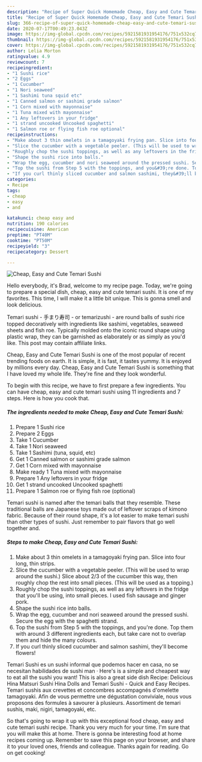 ```yaml
---
description: "Recipe of Super Quick Homemade Cheap, Easy and Cute Temari Sushi"
title: "Recipe of Super Quick Homemade Cheap, Easy and Cute Temari Sushi"
slug: 366-recipe-of-super-quick-homemade-cheap-easy-and-cute-temari-sushi
date: 2020-07-17T00:49:23.043Z
image: https://img-global.cpcdn.com/recipes/5921581931954176/751x532cq70/cheap-easy-and-cute-temari-sushi-recipe-main-photo.jpg
thumbnail: https://img-global.cpcdn.com/recipes/5921581931954176/751x532cq70/cheap-easy-and-cute-temari-sushi-recipe-main-photo.jpg
cover: https://img-global.cpcdn.com/recipes/5921581931954176/751x532cq70/cheap-easy-and-cute-temari-sushi-recipe-main-photo.jpg
author: Lelia Morton
ratingvalue: 4.9
reviewcount: 7
recipeingredient:
- "1 Sushi rice"
- "2 Eggs"
- "1 Cucumber"
- "1 Nori seaweed"
- "1 Sashimi tuna squid etc"
- "1 Canned salmon or sashimi grade salmon"
- "1 Corn mixed with mayonnaise"
- "1 Tuna mixed with mayonnaise"
- "1 Any leftovers in your fridge"
- "1 strand uncooked Uncooked spaghetti"
- "1 Salmon roe or flying fish roe optional"
recipeinstructions:
- "Make about 3 thin omelets in a tamagoyaki frying pan. Slice into four long, thin strips."
- "Slice the cucumber with a vegetable peeler. (This will be used to wrap around the sushi.) Slice about 2/3 of the cucumber this way, then roughly chop the rest into small pieces. (This will be used as a topping.)"
- "Roughly chop the sushi toppings, as well as any leftovers in the fridge that you&#39;ll be using, into small pieces. I used fish sausage and ginger pork."
- "Shape the sushi rice into balls."
- "Wrap the egg, cucumber and nori seaweed around the pressed sushi. Secure the egg with the spaghetti strand."
- "Top the sushi from Step 5 with the toppings, and you&#39;re done. Top them with around 3 different ingredients each, but take care not to overlap them and hide the many colours."
- "If you curl thinly sliced cucumber and salmon sashimi, they&#39;ll become flowers!"
categories:
- Recipe
tags:
- cheap
- easy
- and

katakunci: cheap easy and 
nutrition: 190 calories
recipecuisine: American
preptime: "PT40M"
cooktime: "PT50M"
recipeyield: "3"
recipecategory: Dessert

---
```



![Cheap, Easy and Cute Temari Sushi](https://img-global.cpcdn.com/recipes/5921581931954176/751x532cq70/cheap-easy-and-cute-temari-sushi-recipe-main-photo.jpg)

Hello everybody, it's Brad, welcome to my recipe page. Today, we're going to prepare a special dish, cheap, easy and cute temari sushi. It is one of my favorites. This time, I will make it a little bit unique. This is gonna smell and look delicious.

Temari sushi - 手まり寿司 - or temarizushi - are round balls of sushi rice topped decoratively with ingredients like sashimi, vegetables, seaweed sheets and fish roe. Typically molded onto the iconic round shape using plastic wrap, they can be garnished as elaborately or as simply as you&#39;d like. This post may contain affiliate links.

Cheap, Easy and Cute Temari Sushi is one of the most popular of recent trending foods on earth. It is simple, it is fast, it tastes yummy. It is enjoyed by millions every day. Cheap, Easy and Cute Temari Sushi is something that I have loved my whole life. They're fine and they look wonderful.


To begin with this recipe, we have to first prepare a few ingredients. You can have cheap, easy and cute temari sushi using 11 ingredients and 7 steps. Here is how you cook that.

<!--inarticleads1-->

##### The ingredients needed to make Cheap, Easy and Cute Temari Sushi:

1. Prepare 1 Sushi rice
1. Prepare 2 Eggs
1. Take 1 Cucumber
1. Take 1 Nori seaweed
1. Take 1 Sashimi (tuna, squid, etc)
1. Get 1 Canned salmon or sashimi grade salmon
1. Get 1 Corn mixed with mayonnaise
1. Make ready 1 Tuna mixed with mayonnaise
1. Prepare 1 Any leftovers in your fridge
1. Get 1 strand uncooked Uncooked spaghetti
1. Prepare 1 Salmon roe or flying fish roe (optional)


Temari sushi is named after the temari balls that they resemble. These traditional balls are Japanese toys made out of leftover scraps of kimono fabric. Because of their round shape, it&#39;s a lot easier to make temari sushi than other types of sushi. Just remember to pair flavors that go well together and. 

<!--inarticleads2-->

##### Steps to make Cheap, Easy and Cute Temari Sushi:

1. Make about 3 thin omelets in a tamagoyaki frying pan. Slice into four long, thin strips.
1. Slice the cucumber with a vegetable peeler. (This will be used to wrap around the sushi.) Slice about 2/3 of the cucumber this way, then roughly chop the rest into small pieces. (This will be used as a topping.)
1. Roughly chop the sushi toppings, as well as any leftovers in the fridge that you&#39;ll be using, into small pieces. I used fish sausage and ginger pork.
1. Shape the sushi rice into balls.
1. Wrap the egg, cucumber and nori seaweed around the pressed sushi. Secure the egg with the spaghetti strand.
1. Top the sushi from Step 5 with the toppings, and you&#39;re done. Top them with around 3 different ingredients each, but take care not to overlap them and hide the many colours.
1. If you curl thinly sliced cucumber and salmon sashimi, they&#39;ll become flowers!


Temari Sushi es un sushi informal que podemos hacer en casa, no se necesitan habilidades de sushi man · Here&#39;s is a simple and cheapest way to eat all the sushi you want! This is also a great side dish Recipe: Delicious Hina Matsuri Sushi Hina Dolls and Temari Sushi - Quick and Easy Recipes. Temari sushis aux crevettes et concombres accompagnés d&#39;omelette tamagoyaki. Afin de vous permettre une dégustation conviviale, nous vous proposons des formules à savourer à plusieurs. Assortiment de temari sushis, maki, nigiri, tamagoyaki, etc. 

So that's going to wrap it up with this exceptional food cheap, easy and cute temari sushi recipe. Thank you very much for your time. I'm sure that you will make this at home. There is gonna be interesting food at home recipes coming up. Remember to save this page on your browser, and share it to your loved ones, friends and colleague. Thanks again for reading. Go on get cooking!
